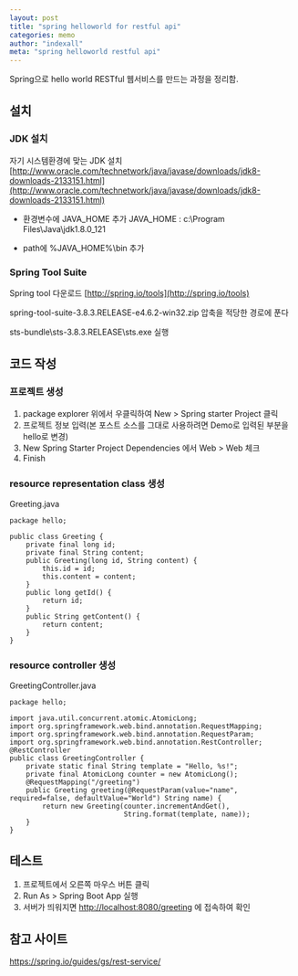 ```yaml
---
layout: post
title: "spring helloworld for restful api"
categories: memo
author: "indexall"
meta: "spring helloworld restful api"
---
```

Spring으로 hello world RESTful 웹서비스를 만드는 과정을 정리함.

## 설치
### JDK 설치
자기 시스템환경에 맞는 JDK 설치
[http://www.oracle.com/technetwork/java/javase/downloads/jdk8-downloads-2133151.html](http://www.oracle.com/technetwork/java/javase/downloads/jdk8-downloads-2133151.html)

- 환경변수에 JAVA_HOME 추가
  JAVA_HOME : c:\Program Files\Java\jdk1.8.0_121

- path에 %JAVA_HOME%\bin 추가

### Spring Tool Suite
Spring tool 다운로드
[http://spring.io/tools](http://spring.io/tools)

spring-tool-suite-3.8.3.RELEASE-e4.6.2-win32.zip 압축을 적당한 경로에 푼다

sts-bundle\sts-3.8.3.RELEASE\sts.exe 실행

## 코드 작성
### 프로젝트 생성
1. package explorer 위에서 우클릭하여 New > Spring starter Project 클릭
2. 프로젝트 정보 입력(본 포스트  소스를 그대로 사용하려면 Demo로 입력된 부분을 hello로 변경)
3. New Spring Starter Project Dependencies 에서 Web > Web 체크
4. Finish


### resource representation class 생성
Greeting.java
```
package hello;

public class Greeting {
    private final long id;
    private final String content;
    public Greeting(long id, String content) {
        this.id = id;
        this.content = content;
    }
    public long getId() {
        return id;
    }
    public String getContent() {
        return content;
    }
}

```
### resource controller 생성

GreetingController.java
```
package hello;

import java.util.concurrent.atomic.AtomicLong;
import org.springframework.web.bind.annotation.RequestMapping;
import org.springframework.web.bind.annotation.RequestParam;
import org.springframework.web.bind.annotation.RestController;
@RestController
public class GreetingController {
    private static final String template = "Hello, %s!";
    private final AtomicLong counter = new AtomicLong();
    @RequestMapping("/greeting")
    public Greeting greeting(@RequestParam(value="name", required=false, defaultValue="World") String name) {
        return new Greeting(counter.incrementAndGet(),
                            String.format(template, name));
    }
}

```

## 테스트
1. 프로젝트에서 오른쪽 마우스 버튼 클릭
2. Run As > Spring Boot App 실행
3. 서버가 띄워지면 [http://localhost:8080/greeting](http://localhost:8080/greeting) 에 접속하여 확인


## 참고 사이트
https://spring.io/guides/gs/rest-service/

